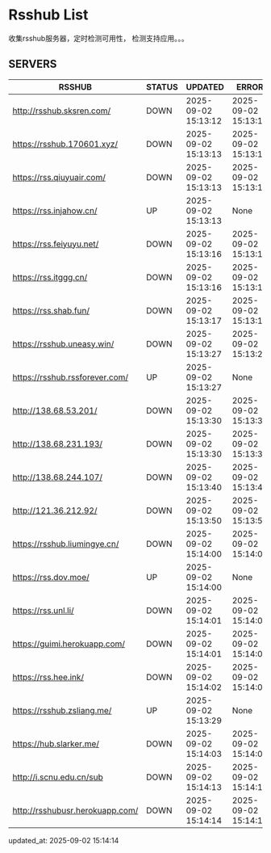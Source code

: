 # Rsshub List

收集rsshub服务器，定时检测可用性， 检测支持应用。。。


## SERVERS

|  RSSHUB   | STATUS  | UPDATED  | ERROR  | TWITTER |  
|  ----  | ----  | ----  | ----  | ---- |  
| http://rsshub.sksren.com/ | DOWN | 2025-09-02 15:13:12 | 2025-09-02 15:13:12 |  
| https://rsshub.170601.xyz/ | DOWN | 2025-09-02 15:13:13 | 2025-09-02 15:13:13 |  
| https://rss.qiuyuair.com/ | DOWN | 2025-09-02 15:13:13 | 2025-09-02 15:13:13 |  
| https://rss.injahow.cn/ | UP | 2025-09-02 15:13:13 | None ||  
| https://rss.feiyuyu.net/ | DOWN | 2025-09-02 15:13:16 | 2025-09-02 15:13:16 |  
| https://rss.itggg.cn/ | DOWN | 2025-09-02 15:13:16 | 2025-09-02 15:13:16 |  
| https://rss.shab.fun/ | DOWN | 2025-09-02 15:13:17 | 2025-09-02 15:13:17 |  
| https://rsshub.uneasy.win/ | DOWN | 2025-09-02 15:13:27 | 2025-09-02 15:13:27 |  
| https://rsshub.rssforever.com/ | UP | 2025-09-02 15:13:27 | None ||  
| http://138.68.53.201/ | DOWN | 2025-09-02 15:13:30 | 2025-09-02 15:13:30 |  
| http://138.68.231.193/ | DOWN | 2025-09-02 15:13:30 | 2025-09-02 15:13:30 |  
| http://138.68.244.107/ | DOWN | 2025-09-02 15:13:40 | 2025-09-02 15:13:40 |  
| http://121.36.212.92/ | DOWN | 2025-09-02 15:13:50 | 2025-09-02 15:13:50 |  
| https://rsshub.liumingye.cn/ | DOWN | 2025-09-02 15:14:00 | 2025-09-02 15:14:00 |  
| https://rss.dov.moe/ | UP | 2025-09-02 15:14:00 | None ||  
| https://rss.unl.li/ | DOWN | 2025-09-02 15:14:01 | 2025-09-02 15:14:01 |  
| https://guimi.herokuapp.com/ | DOWN | 2025-09-02 15:14:01 | 2025-09-02 15:14:01 |  
| https://rss.hee.ink/ | DOWN | 2025-09-02 15:14:02 | 2025-09-02 15:14:02 |  
| https://rsshub.zsliang.me/ | UP | 2025-09-02 15:13:29 | None |OK|  
| https://hub.slarker.me/ | DOWN | 2025-09-02 15:14:03 | 2025-09-02 15:14:03 |  
| http://i.scnu.edu.cn/sub | DOWN | 2025-09-02 15:14:13 | 2025-09-02 15:14:13 |  
| http://rsshubusr.herokuapp.com/ | DOWN | 2025-09-02 15:14:14 | 2025-09-02 15:14:14 |  
  

updated_at: 2025-09-02 15:14:14  
